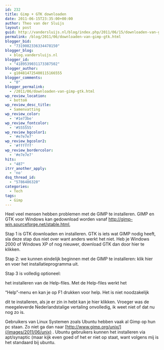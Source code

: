 ```yaml
---
id: 232
title: Gimp + GTK downloaden
date: 2011-06-15T23:35:00+00:00
author: Theo van der Sluijs
layout: post
guid: http://vandersluijs.nl/blog/index.php/2011/06/15/downloaden-van-gimp-gtk/
permalink: /blog/2011/06/downloaden-van-gimp-gtk.html
blogger_bid:
  - "7319082336334478150"
blogger_blog:
  - blog.vandersluijs.nl
blogger_id:
  - "4189539031173387502"
blogger_author:
  - g104814725400115166555
blogger_comments:
  - "0"
blogger_permalink:
  - /2011/06/downloaden-van-gimp-gtk.html
wp_review_location:
  - bottom
wp_review_desc_title:
  - Samenvatting
wp_review_color:
  - '#1e73be'
wp_review_fontcolor:
  - '#555555'
wp_review_bgcolor1:
  - '#e7e7e7'
wp_review_bgcolor2:
  - '#ffffff'
wp_review_bordercolor:
  - '#e7e7e7'
hits:
  - "487"
itrr_another_apply:
  - 'no'
dsq_thread_id:
  - "5786486320"
categories:
  - Tech
tags:
  - Gimp
---
```

Heel veel mensen hebben problemen met de GIMP te installeren. GIMP en GTK voor Windows kan gedownload worden vanaf <http://gimp-win.sourceforge.net/stable.html>,

Stap 1 is GTK downloaden en installeren. GTK is iets wat GIMP nodig heeft, sla deze stap dus niet over want anders werkt het niet. Heb je Windows 2000 of Windows XP of nog nieuwer, download GTK dan door hier te klikken.<!--more-->


  
Stap 2: we kunnen eindelijk beginnen met de GIMP te installeren: klik hier en voer het installatieprogramma uit.
  
Stap 3 is volledig optioneel:
  
het installeren van de Help-files. Met de Help-files werkt het
  
“Help”-menu en kan je op F1 drukken voor help. Het is niet noodzakelijk
  
dit te installeren, als je er zin in hebt kan je hier klikken. Vroeger was de meegeleverde Nederlandstalige vertaling onvolledig, ik weet niet of dat nu nog zo is.

Gebruikers van Linux Systemen zoals Ubuntu hebben vaak al Gimp op hun pc staan. Zo niet ga dan naar [http://www.gimp.org/unix/](/images/2011/06/unix) . Ubuntu gebruikers kunnen het installeren via apt/synaptic (maar kijk even goed of het er niet op staat, want volgens mij is het standaard bij ubuntu.